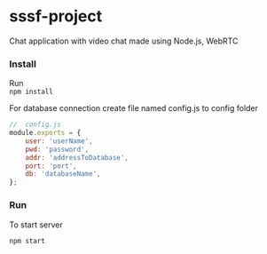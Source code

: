 # sssf-project

Chat application with video chat made using Node.js, WebRTC

### Install

Run  
`npm install`

For database connection create file named config.js to config folder
```javascript
//  config.js
module.exports = {
    user: 'userName',
    pwd: 'password',
    addr: 'addressToDatabase',
    port: 'port',
    db: 'databaseName',
};
``` 

### Run

To start server

`npm start`

